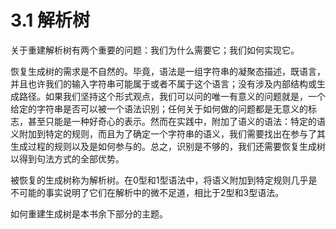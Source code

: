 # 3.1 解析树

关于重建解析树有两个重要的问题：我们为什么需要它；我们如何实现它。

恢复生成树的需求是不自然的。毕竟，语法是一组字符串的凝聚态描述，既语言，并且也许我们的输入字符串可能属于或者不属于这个语言；没有涉及内部结构或生成路径。如果我们坚持这个形式观点，我们可以问的唯一有意义的问题就是，一个给定的字符串是否可以被一个语法识别；任何关于如何做的问题都是无意义的标志，甚至只能是一种好奇心的表示。然而在实践中，附加了语义的语法：特定的语义附加到特定的规则，而且为了确定一个字符串的语义，我们需要找出在参与了其生成过程的规则以及是如何参与的。总之，识别是不够的，我们还需要恢复生成树以得到句法方式的全部优势。

被恢复的生成树称为解析树。在0型和1型语法中，将语义附加到特定规则几乎是不可能的事实说明了它们在解析中的微不足道，相比于2型和3型语法。

如何重建生成树是本书余下部分的主题。